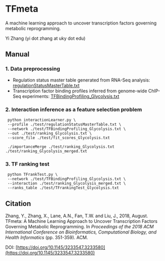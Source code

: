 # TFmeta
A machine learning approach to uncover transcription factors governing metabolic reprogramming.

Yi Zhang (yi dot zhang at uky dot edu)

## Manual

### 1. Data preprocessing

- Regulation status master table generated from RNA-Seq analysis: [regulationStatusMasterTable.txt](./test/regulationStatusMasterTable.txt)
- Transcription factor binding profiles inferred from genome-wide ChIP-Seq experiments: [TFBindingProfiling_Glycolysis.txt](./test/regulationStatusMasterTable.txt)

### 2. Interaction inference as a feature selection problem

```
 python interactionLearner.py \
 --profile ./test/regulationStatusMasterTable.txt \
 --network ./test/TFBindingProfiling_Glycolysis.txt \
 --out ./test/ranking_Glycolysis.txt \
 --score_file ./test/fit_scores_Glycolysis.txt
```

```
 ./importanceMerge ./test/ranking_Glycolysis.txt ./test/ranking_Glycolysis_merged.txt
```

### 3. TF ranking test

```
 python TFrankTest.py \
 --network ./test/TFBindingProfiling_Glycolysis.txt \
 --interaction ./test/ranking_Glycolysis_merged.txt \
 --ranks_table ./test/TFrankingTest_Glycolysis.txt
```

## Citation
Zhang, Y., Zhang, X., Lane, A.N., Fan, T.W. and Liu, J., 2018, August. TFmeta: A Machine Learning Approach to Uncover Transcription Factors Governing Metabolic Reprogramming. In *Proceedings of the 2018 ACM International Conference on Bioinformatics, Computational Biology, and Health Informatics* (pp. 351-359). ACM.

DOI: [https://doi.org/10.1145/3233547.3233580](https://doi.org/10.1145/3233547.3233580)

